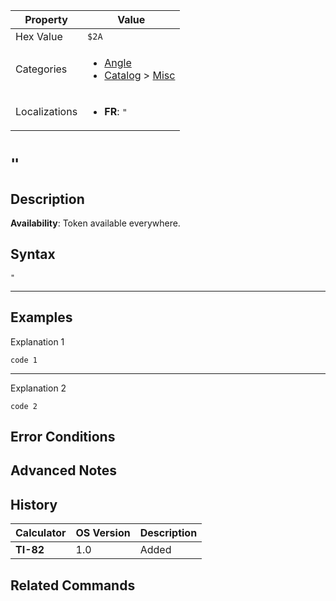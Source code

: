 | Property      | Value |
|---------------|-------|
| Hex Value     | `$2A`|
| Categories    | <ul><li>[Angle](<../categories/Angle.md>)</li><li>[Catalog](<../categories/Catalog.md>) > [Misc](<../categories/Catalog.md#Misc>)</li></ul> |
| Localizations | <ul><li><b>FR</b>: `"`</li></ul> |

# `"`

## Description



<b>Availability</b>: Token available everywhere.

## Syntax
`"`

<hr>

## Examples

Explanation 1
```ti-basic
code 1
```
---
Explanation 2
```ti-basic
code 2
```

## Error Conditions


## Advanced Notes


## History
| Calculator | OS Version | Description |
|------------|------------|-------------|
| <b>TI-82</b> | 1.0 | Added

## Related Commands

    